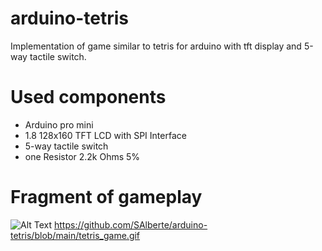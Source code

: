 # arduino-tetris
Implementation of game similar to tetris for arduino with tft display and 5-way tactile switch.
# Used components
- Arduino pro mini
- 1.8 128x160 TFT LCD with SPI Interface
- 5-way tactile switch
- one Resistor 2.2k Ohms 5%

# Fragment of gameplay
![Alt Text](https://github.com/SAlberte/arduino-tetris/blob/main/tetris_game.gif)
https://github.com/SAlberte/arduino-tetris/blob/main/tetris_game.gif
